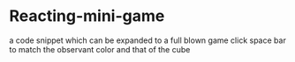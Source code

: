 # Reacting-mini-game
a code snippet which can be expanded to a full blown game
click space bar to match the observant color and that of the cube
